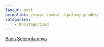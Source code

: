 ```yaml
---
layout: post
permalink: /mimpi-rambut-dipotong-pendek/
categories:
    - Uncategorized
---
```


[Baca Selengkapnya](/03)